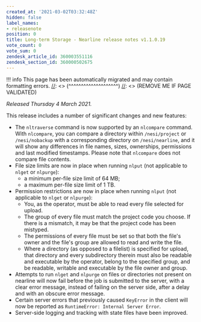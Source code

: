 ```yaml
---
created_at: '2021-03-02T03:32:48Z'
hidden: false
label_names:
- releasenote
position: 0
title: Long-term Storage - Nearline release notes v1.1.0.19
vote_count: 0
vote_sum: 0
zendesk_article_id: 360003551116
zendesk_section_id: 360000502675
---
```



[//]: <> (REMOVE ME IF PAGE VALIDATED)
[//]: <> (vvvvvvvvvvvvvvvvvvvv)
!!! info
    This page has been automatically migrated and may contain formatting errors.
[//]: <> (^^^^^^^^^^^^^^^^^^^^)
[//]: <> (REMOVE ME IF PAGE VALIDATED)
<p><em>Released Thursday 4 March 2021.</em></p>
<p>This release includes a number of significant changes and new features:</p>
<ul>
<li>The <code>nltraverse</code> command is now supported by an <code>nlcompare</code> command. With <code>nlcompare</code>, you can compare a directory within <code>/nesi/project</code> or <code>/nesi/nobackup</code> with a corresponding directory on <code>/nesi/nearline</code>, and it will show any differences in file names, sizes, ownerships, permissions and last modified timestamps. Please note that <code>nlcompare</code> does not compare file contents.</li>
<li>File size limits are now in place when running <code>nlput</code> (not applicable to <code>nlget</code> or <code>nlpurge</code>):
<ul>
<li>a minimum per-file size limit of 64 MB;</li>
<li>a maximum per-file size limit of 1 TB.</li>
</ul>
</li>
<li>Permission restrictions are now in place when running <code>nlput</code> (not applicable to <code>nlget</code> or <code>nlpurge</code>):
<ul>
<li>You, as the operator, must be able to read every file selected for upload.</li>
<li>The group of every file must match the project code you choose. If there is a mismatch, it may be that the project code has been mistyped.</li>
<li>The permissions of every file must be set so that both the file's owner and the file's group are allowed to read and write the file.</li>
<li>Where a directory (as opposed to a filelist) is specified for upload, that directory and every subdirectory therein must also be readable and executable by the operator, belong to the specified group, and be readable, writable and executable by the file owner and group.</li>
</ul>
</li>
<li>Attempts to run <code>nlget</code> and <code>nlpurge</code> on files or directories not present on nearline will now fail before the job is submitted to the server, with a clear error message, instead of failing on the server side, after a delay and with an obscure error message.</li>
<li>Certain server errors that previously caused <code>KeyError</code> in the client will now be reported as <code>RuntimeError: Internal Server Error</code>.</li>
<li>Server-side logging and tracking with state files have been improved.</li>
</ul>
